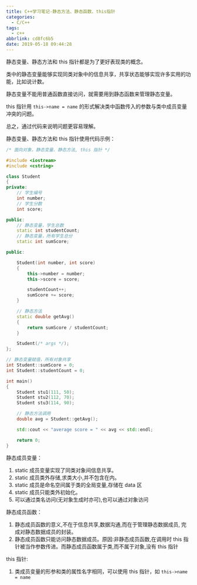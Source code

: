 ```yaml
---
title: C++学习笔记-静态方法、静态函数、this指针
categories:
  - C/C++
tags:
  - c++
abbrlink: cd8fc6b5
date: 2019-05-18 09:44:28
---
```


静态变量、静态方法和 this 指针都是为了更好表现类的概念。

类中的静态变量能够实现同类对象中的信息共享，共享状态能够实现许多实用的功能，比如说计数。

静态变量不能用普通函数直接访问，就需要用到静态函数来管理静态变量。

this 指针用 `this->name = name` 的形式解决类中函数传入的参数与类中成员变量冲突的问题。

总之，通过代码来说明问题更容易理解。

<!-- more -->

静态变量、静态方法和 this 指针使用代码示例：

```c++
/* 面向对象，静态变量、静态方法, this 指针 */

#include <iostream>
#include <cstring>

class Student
{
private:
    // 学生编号
    int number;
    // 学生分数
    int score;

public:
    // 静态变量，学生总数
    static int studentCount;
    // 静态变量，所有学生总分
    static int sumScore;

public:

    Student(int number, int score)
    {
        this->number = number;
        this->score = score;

        studentCount++;
        sumScore += score;
    }

    // 静态方法
    static double getAvg()
    {
        return sumScore / studentCount;
    }

    Student(/* args */);
};

// 静态变量赋值，所有对象共享
int Student::sumScore = 0;
int Student::studentCount = 0;

int main()
{
    Student stu1(111, 50);
    Student stu2(112, 70);
    Student stu3(114, 90);

    // 静态方法调用
    double avg = Student::getAvg();

    std::cout << "average score = " << avg << std::endl;

    return 0;    
}
```

静态成员变量：

1. static 成员变量实现了同类对象间信息共享。
2. static 成员类外存储,求类大小,并不包含在内。
3. static 成员是命名空间属于类的全局变量,存储在 data 区
4. static 成员只能类外初始化。
5. 可以通过类名访问(无对象生成时亦可),也可以通过对象访问

静态成员函数：

1. 静态成员函数的意义,不在于信息共享,数据沟通,而在于管理静态数据成员, 完成对静态数据成员的封装。
2. 静态成员函数只能访问静态数据成员。原因:非静态成员函数,在调用时 this 指针被当作参数传进。而静态成员函数属于类,而不属于对象,没有 this 指针

this 指针:

1. 类成员变量的形参和类的属性名字相同，可以使用 this 指针，如 `this->name = name`